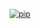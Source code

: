 [![pip](https://img.shields.io/badge/compatible%20pip%20version-0.14.2-00bbe2?logo=pypi&logoColor=f5c39e)](https://pypi.org/project/deephys/0.14.2)